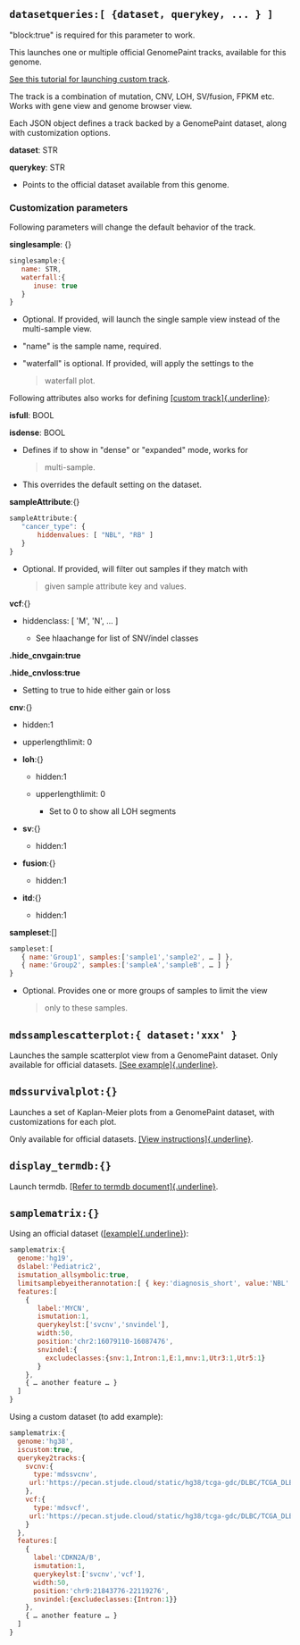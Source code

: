 ## `datasetqueries:[ {dataset, querykey, ... } ]`

"block:true" is required for this parameter to work.

This launches one or multiple official GenomePaint tracks, available for
this genome.

[See this tutorial for launching custom
track](https://docs.google.com/document/d/1ZnPZKSSajWyNISSLELMozKxrZHQbdxQkkkQFnxw6zTs/edit#heading=h.k8aosi1ye7no).

The track is a combination of mutation, CNV, LOH, SV/fusion, FPKM etc.
Works with gene view and genome browser view.

Each JSON object defines a track backed by a GenomePaint dataset, along
with customization options.

**dataset**: STR

**querykey**: STR

-   Points to the official dataset available from this genome.

### Customization parameters

Following parameters will change the default behavior of the track.

**singlesample**: {}

```javascript
singlesample:{
   name: STR,
   waterfall:{
      inuse: true
   }
}
```

-   Optional. If provided, will launch the single sample view instead of the multi-sample view.

-   "name" is the sample name, required.

-   "waterfall" is optional. If provided, will apply the settings to the
    > waterfall plot.

Following attributes also works for defining [[custom
track]{.underline}](https://docs.google.com/document/d/1ZnPZKSSajWyNISSLELMozKxrZHQbdxQkkkQFnxw6zTs/edit#heading=h.k8aosi1ye7no):

**isfull**: BOOL

**isdense**: BOOL

-   Defines if to show in "dense" or "expanded" mode, works for
    > multi-sample.

-   This overrides the default setting on the dataset.

**sampleAttribute**:{}

```javascript
sampleAttribute:{
   "cancer_type": {
       hiddenvalues: [ "NBL", "RB" ]
   }
}
```

-   Optional. If provided, will filter out samples if they match with
    > given sample attribute key and values.

**vcf**:{}

-   hiddenclass: \[ \'M\', \'N\', ... \]

    -   See hlaachange for list of SNV/indel classes

**.hide\_cnvgain:true**

**.hide\_cnvloss:true**

-   Setting to true to hide either gain or loss

**cnv**:{}

-   hidden:1

-   upperlengthlimit: 0

-   **loh**:{}

    -   hidden:1

    -   upperlengthlimit: 0

        -   Set to 0 to show all LOH segments

-   **sv**:{}

    -   hidden:1

-   **fusion**:{}

    -   hidden:1

-   **itd**:{}

    -   hidden:1

**sampleset**:\[\]

```javascript
sampleset:[
   { name:'Group1', samples:['sample1','sample2', … ] },
   { name:'Group2', samples:['sampleA','sampleB', … ] }
}
```

-   Optional. Provides one or more groups of samples to limit the view
    > only to these samples.

## `mdssamplescatterplot:{ dataset:'xxx' }`

Launches the sample scatterplot view from a GenomePaint dataset. Only
available for official datasets. [[See
example]{.underline}](https://proteinpaint.stjude.org/examples/svcnv.scatter.html).

## `mdssurvivalplot:{}`

Launches a set of Kaplan-Meier plots from a GenomePaint dataset, with
customizations for each plot.

Only available for official datasets. [[View
instructions]{.underline}](https://docs.google.com/document/d/19k9_Z-DxN8WRD4yJEw7f9yCEzSGZj98n97-bV3MRlmE/edit?usp=sharing).

## `display_termdb:{}`

Launch termdb. [[Refer to termdb
document]{.underline}](https://docs.google.com/document/d/1uESIx4U6Dg02k8mDcT6PBhcq_3OuabctF-01PEsgjS4/edit#).

## `samplematrix:{}`

Using an official dataset
([[example]{.underline}](https://proteinpaint.stjude.org/F/hg19/pediatric.mds.example/matrix.nbl.KM.html)):

```javascript
samplematrix:{
  genome:'hg19',
  dslabel:'Pediatric2',
  ismutation_allsymbolic:true,
  limitsamplebyeitherannotation:[ { key:'diagnosis_short', value:'NBL' } ],
  features:[
    {
       label:'MYCN',
       ismutation:1,
       querykeylst:['svcnv','snvindel'],
       width:50,
       position:'chr2:16079110-16087476',
       snvindel:{
         excludeclasses:{snv:1,Intron:1,E:1,mnv:1,Utr3:1,Utr5:1}
       }
    },
    { … another feature … }
  ]
}
```

Using a custom dataset (to add example):

```javascript
samplematrix:{
  genome:'hg38',
  iscustom:true,
  querykey2tracks:{
    svcnv:{
      type:'mdssvcnv',
     url:'https://pecan.stjude.cloud/static/hg38/tcga-gdc/DLBC/TCGA_DLBC.CNV.gz',
    },
    vcf:{
      type:'mdsvcf',
     url:'https://pecan.stjude.cloud/static/hg38/tcga-gdc/DLBC/TCGA_DLBC.vcf.gz'
    }
  },
  features:[
    {
      label:'CDKN2A/B',
      ismutation:1,
      querykeylst:['svcnv','vcf'],
      width:50,
      position:'chr9:21843776-22119276',
      snvindel:{excludeclasses:{Intron:1}}
    },
    { … another feature … }
  ]
}
```